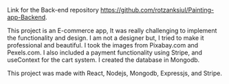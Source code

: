 Link for the Back-end repository https://github.com/rotzanksiul/Painting-app-Backend.

This project is an E-commerce app, It was really  challenging to implement the functionality and design. I am not a designer but, I tried to make it professional and beautiful. I took the images from Pixabay.com and Pexels.com. I also included a payment functionality using Stripe, and useContext for the cart system. I created the database in Mongodb.


This project was made with React, Nodejs, Mongodb, Expressjs, and Stripe.
